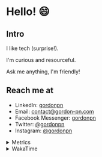 # Hello! 😄

## Intro

I like tech (surprise!).

I'm curious and resourceful.

Ask me anything, I'm friendly!

## Reach me at

- LinkedIn: [gordonpn](https://www.linkedin.com/in/gordonpn/)
- Email: [contact@gordon-pn.com](mailto:contact@gordon-pn.com)
- Facebook Messenger: [gordonpn](https://www.messenger.com/t/Gordonpn)
- Twitter: [@gordonpn](https://twitter.com/Gordonpn)
- Instagram: [@gordonpn](https://www.instagram.com/gordonpn/)

<details>
  <summary>Metrics</summary>

  <img align="center" src="https://github.com/gordonpn/gordonpn/blob/master/github-metrics.svg" alt="GitHub Metrics">

</details>

<details>
  <summary>WakaTime</summary>

  <!--START_SECTION:waka-->

```text
Bash   14 mins         ████████████░░░░░░░░░░░░░   47.54 %
YAML   12 mins         ██████████▓░░░░░░░░░░░░░░   42.36 %
HCL    1 min           █▓░░░░░░░░░░░░░░░░░░░░░░░   06.02 %
JSON   1 min           █░░░░░░░░░░░░░░░░░░░░░░░░   04.09 %
```

<!--END_SECTION:waka-->
</details>
